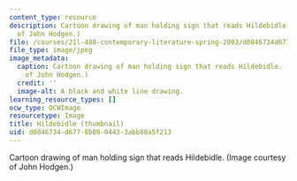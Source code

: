 ```yaml
---
content_type: resource
description: Cartoon drawing of man holding sign that reads Hildebidle. (Image courtesy
  of John Hodgen.)
file: /courses/21l-488-contemporary-literature-spring-2003/d0846734d6778b8004433abb88a5f213_21l-488s03-th.jpg
file_type: image/jpeg
image_metadata:
  caption: Cartoon drawing of man holding sign that reads Hildebidle. (Image courtesy
    of John Hodgen.)
  credit: ''
  image-alt: A black and white line drawing.
learning_resource_types: []
ocw_type: OCWImage
resourcetype: Image
title: Hildebidle (thumbnail)
uid: d0846734-d677-8b80-0443-3abb88a5f213
---
```

Cartoon drawing of man holding sign that reads Hildebidle. (Image courtesy of John Hodgen.)

